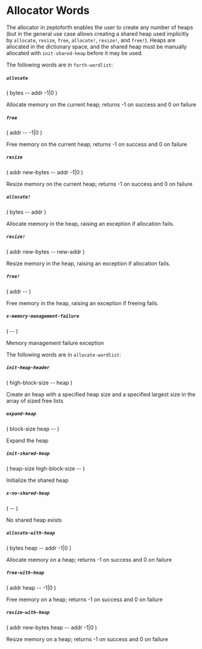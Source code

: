 # Allocator Words

The allocator in zeptoforth enables the user to create any number of heaps (but in the general use case allows creating a shared heap used implicitly by `allocate`, `resize`, `free`, `allocate!`, `resize!`, and `free!`). Heaps are allocated in the dictionary space, and the shared heap must be manually allocated with `init-shared-heap` before it may be used.

The following words are in `forth-wordlist`:

##### `allocate`
( bytes -- addr -1|0 )

Allocate memory on the current heap; returns -1 on success and 0 on failure

##### `free`
( addr -- -1|0 )

Free memory on the current heap; returns -1 on success and 0 on failure

##### `resize`
( addr new-bytes -- addr -1|0 )

Resize memory on the current heap; returns -1 on success and 0 on failure

##### `allocate!`
( bytes -- addr )

Allocate memory in the heap, raising an exception if allocation fails.

##### `resize!`
( addr new-bytes -- new-addr )

Resize memory in the heap, raising an exception if allocation fails.

##### `free!`
( addr -- )

Free memory in the heap, raising an exception if freeing fails.

##### `x-memory-management-failure`
( -- )

Memory management failure exception

The following words are in `allocate-wordlist`:

##### `init-heap-header`
( high-block-size -- heap )

Create an heap with a specified heap size and a specified largest size in the array of sized free lists

##### `expand-heap`
( block-size heap -- )

Expand the heap

##### `init-shared-heap`
( heap-size high-block-size -- )

Initialize the shared heap

##### `x-no-shared-heap`
( -- )

No shared heap exists

##### `allocate-with-heap`
( bytes heap -- addr -1|0 )

Allocate memory on a heap; returns -1 on success and 0 on failure

##### `free-with-heap`
( addr heap -- -1|0 )

Free memory on a heap; returns -1 on success and 0 on failure

##### `resize-with-heap`
( addr new-bytes heap -- addr -1|0 )

Resize memory on a heap; returns -1 on success and 0 on failure
